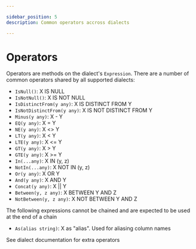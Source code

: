 ```yaml
---

sidebar_position: 5
description: Common operators accross dialects

---
```


# Operators

Operators are methods on the dialect's `Expression`. There are a number of common operators shared by all supported dialects:

* `IsNull()`: X IS NULL
* `IsNotNull()`: X IS NOT NULL
* `IsDistinctFrom(y any)`: X IS DISTINCT FROM Y
* `IsNotDistinctFrom(y any)`: X IS NOT DISTINCT FROM Y
* `Minus(y any)`: X - Y
* `EQ(y any)`: X = Y
* `NE(y any)`: X \<\> Y
* `LT(y any)`: X \< Y
* `LTE(y any)`: X \<= Y
* `GT(y any)`: X \> Y
* `GTE(y any)`: X >= Y
* `In(...any)`: X IN (y, z)
* `NotIn(...any)`: X NOT IN (y, z)
* `Or(y any)`: X OR Y
* `And(y any)`: X AND Y
* `Concat(y any)`: X || Y
* `Between(y, z any)`: X BETWEEN Y AND Z
* `NotBetween(y, z any)`: X NOT BETWEEN Y AND Z

The following expressions cannot be chained and are expected to be used at the end of a chain

* `As(alias string)`: X as "alias". Used for aliasing column names

See dialect documentation for extra operators
